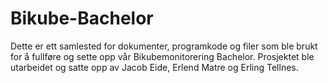 # Bikube-Bachelor
Dette er ett samlested for dokumenter, programkode og filer som ble brukt for å fullføre og sette opp vår Bikubemonitorering Bachelor. 
Prosjektet ble utarbeidet og satte opp av Jacob Eide, Erlend Matre og Erling Tellnes. 
